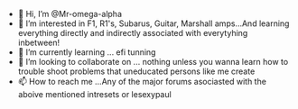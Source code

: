 - 👋 Hi, I’m @Mr-omega-alpha
- 👀 I’m interested in F1, R1's, Subarus, Guitar, Marshall amps...And learning everything directly and indirectly associated with everytyhing inbetween!
- 🌱 I’m currently learning ... efi tunning
- 💞️ I’m looking to collaborate on ... nothing unless you wanna learn how to trouble shoot problems that uneducated persons like me create 
- 📫 How to reach me ...Any of the major forums asociasted with the aboive mentioned intresets or lesexypaul

<!---
Mr-omega-alpha/Mr-omega-alpha is a ✨ special ✨ repository because its `README.md` (this file) appears on your GitHub profile.
You can click the Preview link to take a look at your changes.
--->

